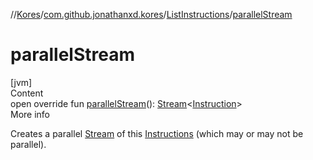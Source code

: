 //[Kores](../../index.md)/[com.github.jonathanxd.kores](../index.md)/[ListInstructions](index.md)/[parallelStream](parallel-stream.md)



# parallelStream  
[jvm]  
Content  
open override fun [parallelStream](parallel-stream.md)(): [Stream](https://docs.oracle.com/javase/8/docs/api/java/util/stream/Stream.html)<[Instruction](../-instruction/index.md)>  
More info  


Creates a parallel [Stream](https://docs.oracle.com/javase/8/docs/api/java/util/stream/Stream.html) of this [Instructions](../-instructions/index.md) (which may or may not be parallel).

  



